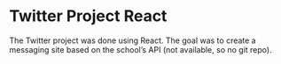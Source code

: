 # Twitter Project React

The Twitter project was done using React. The goal was to create a messaging site based on the school’s API (not available, so no git repo).
